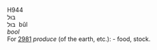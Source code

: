 <body>
  <p>H944<br>  בּוּל  <br> בּוּל  ‎  bûl  <br><i>bool </i><br>For <a href="h2981.htm">2981</a>  <i>produce</i> (of the earth, etc.): - food, stock.<br></p>
 </body>